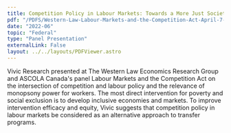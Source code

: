 ```yaml
---
title: Competition Policy in Labour Markets: Towards a More Just Society
pdf: "/PDFS/Western-Law-Labour-Markets-and-the-Competition-Act-April-7-2022.pdf"
date: "2022-06"
topic: "Federal"
type: "Panel Presentation"
externalLink: False
layout: ../../layouts/PDFViewer.astro
---
```


Vivic Research presented at The Western Law Economics Research Group and ASCOLA Canada's panel Labour Markets and the Competition Act on the intersection of competition and labour policy and the relevance of monopsony power for workers. The most direct intervention for poverty and social exclusion is to develop inclusive economies and markets. To improve intervention efficacy and equity, Vivic suggests that competition policy in labour markets be considered as an alternative approach to transfer programs.

